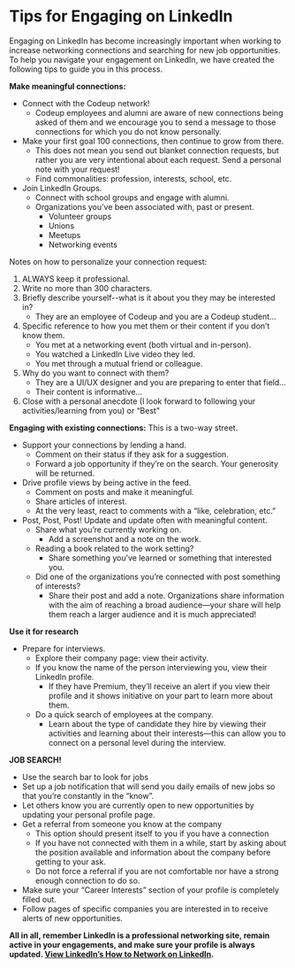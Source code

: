 # Tips for Engaging on LinkedIn

Engaging on LinkedIn has become increasingly important when working to increase
networking connections and searching for new job opportunities. To help you
navigate your engagement on LinkedIn, we have created the following tips to
guide you in this process.

**Make meaningful connections:**

* Connect with the Codeup network!
    * Codeup employees and alumni are aware of new connections being asked of
      them and we encourage you to send a message to those connections for which
      you do not know personally.
* Make your first goal 100 connections, then continue to grow from there.
    * This does not mean you send out blanket connection requests, but rather
      you are very intentional about each request. Send a personal note with
      your request!
    * Find commonalities: profession, interests, school, etc.
* Join LinkedIn Groups.
    * Connect with school groups and engage with alumni.
    * Organizations you’ve been associated with, past or present.
        * Volunteer groups
        * Unions
        * Meetups
        * Networking events

Notes on how to personalize your connection request:

1. ALWAYS keep it professional.
2. Write no more than 300 characters.
3. Briefly describe yourself--what is it about you they may be interested in?
    * They are an employee of Codeup and you are a Codeup student…
4. Specific reference to how you met them or their content if you don’t know
them.
    * You met at a networking event (both virtual and in-person).
    * You watched a LinkedIn Live video they led.
    * You met through a mutual friend or colleague.
5. Why do you want to connect with them?
   * They are a UI/UX designer and you are preparing to enter that field…
   * Their content is informative...
6. Close with a personal anecdote (I look forward to following your
activities/learning from you) or “Best”

**Engaging with existing connections:** This is a two-way street.

* Support your connections by lending a hand.
    * Comment on their status if they ask for a suggestion.
    * Forward a job opportunity if they’re on the search. Your generosity will
      be returned.
* Drive profile views by being active in the feed.
    * Comment on posts and make it meaningful.
    * Share articles of interest.
    * At the very least, react to comments with a “like, celebration, etc.”
* Post, Post, Post! Update and update often with meaningful content.
    * Share what you’re currently working on.
        * Add a screenshot and a note on the work.
    * Reading a book related to the work setting?
        * Share something you’ve learned or something that interested you.
    * Did one of the organizations you’re connected with post something of
      interests?
        * Share their post and add a note. Organizations share information with
          the aim of reaching a broad audience—your share will help them reach a
          larger audience and it is much appreciated!

**Use it for research**

* Prepare for interviews.
    * Explore their company page: view their activity.
    * If you know the name of the person interviewing you, view their LinkedIn
      profile.
        * If they have Premium, they’ll receive an alert if you view their
          profile and it shows initiative on your part to learn more about them.
    * Do a quick search of employees at the company.
        * Learn about the type of candidate they hire by viewing their
          activities and learning about their interests—this can allow you to
          connect on a personal level during the interview.

**JOB SEARCH!**

* Use the search bar to look for jobs
* Set up a job notification that will send you daily emails of new jobs so that
  you’re constantly in the “know”.
* Let others know you are currently open to new opportunities by updating your
  personal profile page.
* Get a referral from someone you know at the company
    * This option should present itself to you if you have a connection
    * If you have not connected with them in a while, start by asking about the
      position available and information about the company before getting to
      your ask.
    * Do not force a referral if you are not comfortable nor have a strong
      enough connection to do so.
* Make sure your “Career Interests” section of your profile is completely filled
  out.
* Follow pages of specific companies you are interested in to receive alerts of
  new opportunities.

**All in all, remember LinkedIn is a professional networking site, remain active
in your engagements, and make sure your profile is always updated.  [View
LinkedIn’s How to Network on
LinkedIn](https://content.linkedin.com/content/dam/me/linkedinforgood/en-us/resources/youth/HANDOUT---How-to-Network-for-Students.pdf).**

